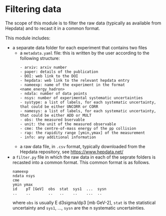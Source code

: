 # Filtering data

The scope of this module is to filter the raw data (typically as available from
Hepdata) and to recast it in a common format.

This module includes:
- a separate data folder for each experiment that contains two files
  - a `metadata.yaml` file: this is written by the user according to the following structure:
    ```
    - arxiv: arxiv number
    - paper: details of the publication
    - DOI: web link to the DOI
    - hepdata: web link to the relevant hepdata entry
    - nameexp: name of the experiment in the format <name_energy_hadron>
    - ndata: number of data points
    - nsys: number of experimental systematic uncertainties
    - systype: a list of labels, for each systematic uncertainty, that could be either UNCORR or CORR
    - namesys: a list of labels, for each systematic uncertainty, that could be either ADD or MULT
    - obs: the measured bservable
    - unit: the unit of the measured observable
    - cme: the centre-of-mass energy of the pp collision
    - rap: the rapidity range [ymin,ymax] of the measurement
    - info: any additional information
    ```
  - a raw data file, in `.csv` format, typically downloaded from the Hepdata repository, see https://www.hepdata.net/
- a `filter.py` file in which the raw data in each of the seprate folders is recasted into a common format. This common format is as follows.
  ```
  nameexp
  ndata nsys
  cme
  ymin ymax
  id    pT [GeV]  obs  stat  sys1  ...  sysn
  ..    ..        ..   ..    ..    ...  ..
  ```
  where `obs` is usually E d3sigma/dp3 [mb GeV-2], `stat` is the statistical uncertainty and `sys1`, ..., `sysn` are the n systematic uncertainties.